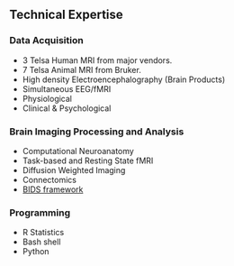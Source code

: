 ## Technical Expertise

### Data Acquisition

* 3 Telsa Human MRI from major vendors.
* 7 Telsa Animal MRI from Bruker.
* High density Electroencephalography (Brain Products)
* Simultaneous EEG/fMRI
* Physiological
* Clinical & Psychological

### Brain Imaging Processing and Analysis

* Computational Neuroanatomy
* Task-based and Resting State fMRI
* Diffusion Weighted Imaging
* Connectomics
* [BIDS framework](http://bids.neuroimaging.io/)

### Programming

* R Statistics
* Bash shell
* Python

